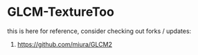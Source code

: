 # GLCM-TextureToo

this is here for reference, consider checking out forks / updates:
1. https://github.com/miura/GLCM2
